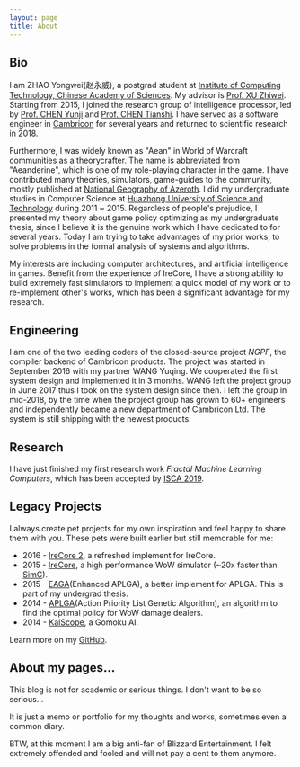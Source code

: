 ```yaml
---
layout: page
title: About
---
```


## Bio

I am ZHAO Yongwei(赵永威), a postgrad student at [Institute of Computing Technology, Chinese Academy of Sciences](http://www.ict.ac.cn). My advisor is [Prof. XU Zhiwei](http://novel.ict.ac.cn/zxu/). Starting from 2015, I joined the research group of intelligence processor, led by [Prof. CHEN Yunji](http://novel.ict.ac.cn/ychen) and [Prof. CHEN Tianshi](http://novel.ict.ac.cn/tchen). I have served as a software engineer in [Cambricon](http://www.cambricon.com) for several years and returned to scientific research in 2018.

Furthermore, I was widely known as "Aean" in World of Warcraft communities as a theorycrafter. The name is abbreviated from "Aeanderine", which is one of my role-playing character in the game. I have contributed many theories, simulators, game-guides to the community, mostly published at [National Geography of Azeroth](http://bbs.nga.cn/nuke.php?func=ucp&uid=9771319). I did my undergraduate studies in Computer Science at [Huazhong University of Science and Technology](http://www.hust.edu.cn) during 2011 ~ 2015. Regardless of people's prejudice, I presented my theory about game policy optimizing as my undergraduate thesis, since I believe it is the genuine work which I have dedicated to for several years. Today I am trying to take advantages of my prior works, to solve problems in the formal analysis of systems and algorithms.

My interests are including computer architectures, and artificial intelligence in games. Benefit from the experience of IreCore, I have a strong ability to build extremely fast simulators to implement a quick model of my work or to re-implement other's works, which has been a significant advantage for my research.

## Engineering

I am one of the two leading coders of the closed-source project *NGPF*, the compiler backend of Cambricon products. The project was started in September 2016 with my partner WANG Yuqing. We cooperated the first system design and implemented it in 3 months. WANG left the project group in June 2017 thus I took on the system design since then. I left the group in mid-2018, by the time when the project group has grown to 60+ engineers and independently became a new department of Cambricon Ltd. The system is still shipping with the newest products.

## Research

I have just finished my first research work *Fractal Machine Learning Computers*, which has been accepted by [ISCA 2019](https://iscaconf.org/isca2019/).

## Legacy Projects

I always create pet projects for my own inspiration and feel happy to share them with you. These pets were built earlier but still memorable for me:

* 2016 - [IreCore 2](https://github.com/AeanSR/irecore2), a refreshed implement for IreCore.
* 2015 - [IreCore](https://sim.aean.net), a high performance WoW simulator (~20x faster than [SimC](https://github.com/simulationcraft/simc)).
* 2015 - [EAGA](https://github.com/AeanSR/eaga)(Enhanced APLGA), a better implement for APLGA. This is part of my undergrad thesis.
* 2014 - [APLGA](https://github.com/AeanSR/aplga)(Action Priority List Genetic Algorithm), an algorithm to find the optimal policy for WoW damage dealers.
* 2014 - [KalScope](http://aean.net/kalscope), a Gomoku AI.

Learn more on my [GitHub](https://github.com/AeanSR).

## About my pages...

This blog is not for academic or serious things. I don't want to be so serious...

It is just a memo or portfolio for my thoughts and works, sometimes even a common diary.

BTW, at this moment I am a big anti-fan of Blizzard Entertainment. I felt extremely offended and fooled and will not pay a cent to them anymore.
